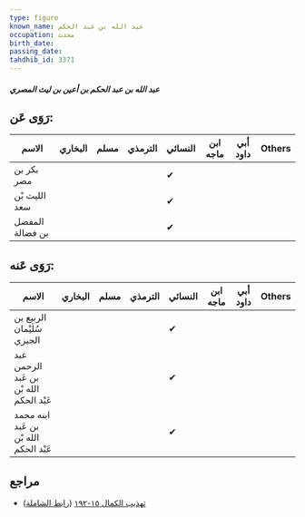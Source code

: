 ```yaml
---
type: figure
known_name: عبد الله بن عبد الحكم
occupation: محدث
birth_date:
passing_date:
tahdhib_id: 3371
---
```

##### عبد الله بن عبد الحكم بن أعين بن ليث المصري

## رَوَى عَن:
| الاسم           | البخاري | مسلم | الترمذي | النسائي | ابن ماجه | أبي داود | Others |
| --------------- | ------- | ---- | ------- | ------- | -------- | -------- | ------ |
| بكر بن مضر      |         |      |         | ✔       |          |          |        |
| الليث بْن سعد   |         |      |         | ✔       |          |          |        |
| المفضل بن فضالة |         |      |         | ✔       |          |          |        |
## رَوَى عَنه:
| الاسم                                   | البخاري | مسلم | الترمذي | النسائي | ابن ماجه | أبي داود | Others |
| --------------------------------------- | ------- | ---- | ------- | ------- | -------- | -------- | ------ |
| الربيع بن سُلَيْمان الجيزي              |         |      |         | ✔       |          |          |        |
| عبد الرحمن بن عَبد الله بْن عَبْد الحكم |         |      |         | ✔       |          |          |        |
| ابنه محمد بن عَبد الله بْن عَبْد الحكم  |         |      |         | ✔       |          |          |        |
## مراجع
- [تهذيب الكمال ١٥-١٩٢](obsidian://open?vault=Tahdhib-al-Kamal&file=Figures/٣٣٧١-عبد%20الله%20بن%20عبد%20الحكم%20بن%20أعين%20بن%20ليث%20المصري) ([رابط الشاملة](https://shamela.ws/book/3722/7676))